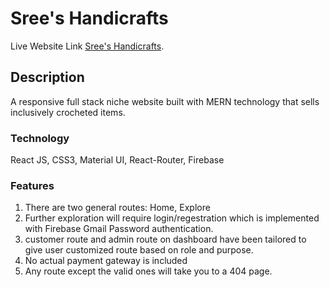 # Sree's Handicrafts

Live Website Link [Sree's Handicrafts](https://assignment-12-92897.firebaseapp.com/).

## Description

A responsive full stack niche website built with MERN technology that sells inclusively crocheted items. 

### Technology

 React JS, CSS3, Material UI, React-Router, Firebase

### Features

1. There are two general routes: Home, Explore
2. Further exploration will require login/regestration which is implemented with Firebase Gmail Password authentication. 
3. customer route and admin route on dashboard have been tailored to give user customized route based on role and purpose. 
4. No actual payment gateway is included
5. Any route except the valid ones will take you to a 404 page.
